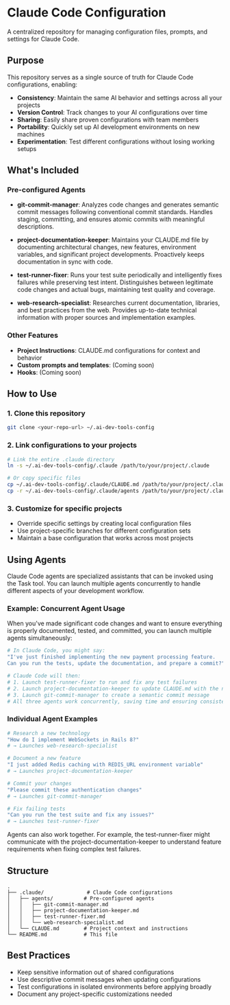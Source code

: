 # Claude Code Configuration

A centralized repository for managing configuration files, prompts, and settings for Claude Code.

## Purpose

This repository serves as a single source of truth for Claude Code configurations, enabling:

- **Consistency**: Maintain the same AI behavior and settings across all your projects
- **Version Control**: Track changes to your AI configurations over time
- **Sharing**: Easily share proven configurations with team members
- **Portability**: Quickly set up AI development environments on new machines
- **Experimentation**: Test different configurations without losing working setups

## What's Included

### Pre-configured Agents

- **git-commit-manager**: Analyzes code changes and generates semantic commit messages following conventional commit standards. Handles staging, committing, and ensures atomic commits with meaningful descriptions.

- **project-documentation-keeper**: Maintains your CLAUDE.md file by documenting architectural changes, new features, environment variables, and significant project developments. Proactively keeps documentation in sync with code.

- **test-runner-fixer**: Runs your test suite periodically and intelligently fixes failures while preserving test intent. Distinguishes between legitimate code changes and actual bugs, maintaining test quality and coverage.

- **web-research-specialist**: Researches current documentation, libraries, and best practices from the web. Provides up-to-date technical information with proper sources and implementation examples.

### Other Features
- **Project Instructions**: CLAUDE.md configurations for context and behavior
- **Custom prompts and templates**: (Coming soon)
- **Hooks**: (Coming soon)

## How to Use

### 1. Clone this repository
```bash
git clone <your-repo-url> ~/.ai-dev-tools-config
```

### 2. Link configurations to your projects
```bash
# Link the entire .claude directory
ln -s ~/.ai-dev-tools-config/.claude /path/to/your/project/.claude

# Or copy specific files
cp ~/.ai-dev-tools-config/.claude/CLAUDE.md /path/to/your/project/.claude/
cp -r ~/.ai-dev-tools-config/.claude/agents /path/to/your/project/.claude/
```

### 3. Customize for specific projects
- Override specific settings by creating local configuration files
- Use project-specific branches for different configuration sets
- Maintain a base configuration that works across most projects

## Using Agents

Claude Code agents are specialized assistants that can be invoked using the Task tool. You can launch multiple agents concurrently to handle different aspects of your development workflow.

### Example: Concurrent Agent Usage

When you've made significant code changes and want to ensure everything is properly documented, tested, and committed, you can launch multiple agents simultaneously:

```bash
# In Claude Code, you might say:
"I've just finished implementing the new payment processing feature.
Can you run the tests, update the documentation, and prepare a commit?"

# Claude Code will then:
# 1. Launch test-runner-fixer to run and fix any test failures
# 2. Launch project-documentation-keeper to update CLAUDE.md with the new feature
# 3. Launch git-commit-manager to create a semantic commit message
# All three agents work concurrently, saving time and ensuring consistency
```

### Individual Agent Examples

```bash
# Research a new technology
"How do I implement WebSockets in Rails 8?"
# → Launches web-research-specialist

# Document a new feature
"I just added Redis caching with REDIS_URL environment variable"
# → Launches project-documentation-keeper

# Commit your changes
"Please commit these authentication changes"
# → Launches git-commit-manager

# Fix failing tests
"Can you run the test suite and fix any issues?"
# → Launches test-runner-fixer
```

Agents can also work together. For example, the test-runner-fixer might communicate with the project-documentation-keeper to understand feature requirements when fixing complex test failures.

## Structure

```
.
├── .claude/              # Claude Code configurations
│   ├── agents/          # Pre-configured agents
│   │   ├── git-commit-manager.md
│   │   ├── project-documentation-keeper.md
│   │   ├── test-runner-fixer.md
│   │   └── web-research-specialist.md
│   └── CLAUDE.md        # Project context and instructions
└── README.md            # This file
```

## Best Practices

- Keep sensitive information out of shared configurations
- Use descriptive commit messages when updating configurations
- Test configurations in isolated environments before applying broadly
- Document any project-specific customizations needed

